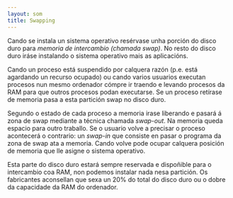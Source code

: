 ```yaml
---
layout: som
title: Swapping
---
```


Cando se instala un sistema operativo resérvase unha porción do disco duro para _memoria de intercambio (chamada swap)_. No resto do disco duro iráse instalando o sistema operativo mais as aplicacións.

Cando un proceso está suspendido por calquera razón (p.e. está agardando un recurso ocupado) ou cando varios usuarios executan procesos nun mesmo ordenador cómpre ir traendo e levando procesos da RAM para que outros procesos podan executarse. Se un proceso retírase de memoria pasa a esta partición swap no disco duro.

Segundo o estado de cada proceso a memoria irase liberando e pasará á zona de swap mediante a técnica chamada _swap-out_. Na memoria queda espacio para outro traballo. Se o usuario volve a precisar o proceso acontecerá o contrario: un _swap-in_ que consiste en pasar o programa da zona de swap ata a memoria. Cando volve  pode ocupar calquera posición de memoria que lle asigne o sistema operativo.


Esta parte do disco duro estará sempre reservada e dispoñible para o intercambio coa RAM, non podemos instalar nada nesa partición. Os fabricantes aconsellan que sexa un 20% do total do disco duro ou o dobre da capacidade da RAM do ordenador.
